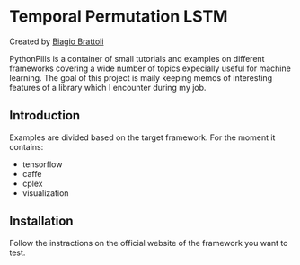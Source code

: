 # Temporal Permutation LSTM
Created by [Biagio Brattoli](https://bbrattoli.github.io/homepage/)

PythonPills is a container of small tutorials and examples on different frameworks covering a wide number of topics expecially useful for machine learning. The goal of this project is maily keeping memos of interesting features of a library which I encounter during my job. 

## Introduction

Examples are divided based on the target framework. For the moment it contains:

- tensorflow
- caffe
- cplex
- visualization

## Installation

Follow the instractions on the official website of the framework you want to test.
